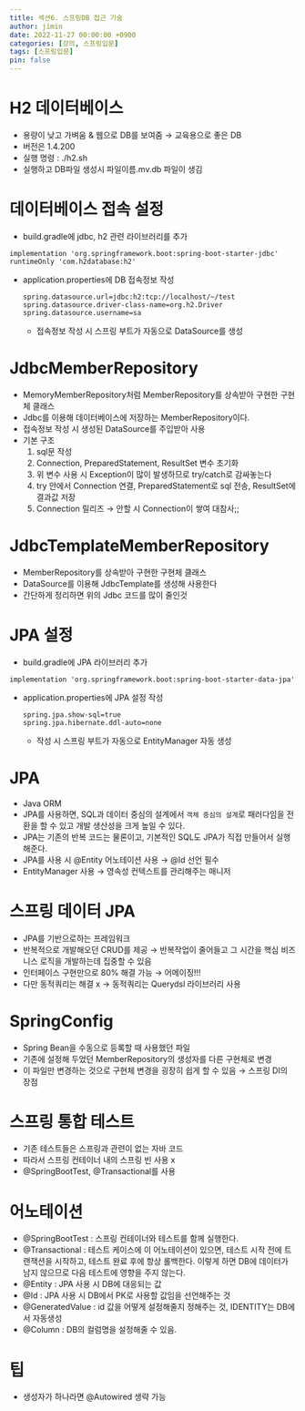 ```yaml
---
title: 섹션6. 스프링DB 접근 기술
author: jimin
date: 2022-11-27 00:00:00 +0900
categories: [강의, 스프링입문]
tags: [스프링입문]
pin: false
---
```


# H2 데이터베이스

- 용량이 낮고 가벼움 & 웹으로 DB를 보여줌 → 교육용으로 좋은 DB
- 버전은 1.4.200
- 실행 명령 : ./h2.sh
- 실행하고 DB파일 생성시 파일이름.mv.db 파일이 생김

# 데이터베이스 접속 설정

- build.gradle에 jdbc, h2 관련 라이브러리를 추가

```
implementation 'org.springframework.boot:spring-boot-starter-jdbc'
runtimeOnly 'com.h2database:h2'
```

- application.properties에 DB 접속정보 작성
    
    ```
    spring.datasource.url=jdbc:h2:tcp://localhost/~/test
    spring.datasource.driver-class-name=org.h2.Driver
    spring.datasource.username=sa
    ```
    
    - 접속정보 작성 시 스프링 부트가 자동으로 DataSource를 생성

# JdbcMemberRepository

- MemoryMemberRepository처럼 MemberRepository를 상속받아 구현한 구현체 클래스
- Jdbc를 이용해 데이터베이스에 저장하는 MemberRepository이다.
- 접속정보 작성 시 생성된 DataSource를 주입받아 사용
- 기본 구조
    1. sql문 작성
    2. Connection, PreparedStatement, ResultSet 변수 초기화
    3. 위 변수 사용 시 Exception이 많이 발생하므로 try/catch로 감싸놓는다
    4. try 안에서 Connection 연결, PreparedStatement로 sql 전송, ResultSet에 결과값 저장
    5. Connection 릴리즈 → 안할 시 Connection이 쌓여 대참사;;

# JdbcTemplateMemberRepository

- MemberRepository를 상속받아 구현한 구현체 클래스
- DataSource를 이용해 JdbcTemplate를 생성해 사용한다
- 간단하게 정리하면 위의 Jdbc 코드를 많이 줄인것

# JPA 설정

- build.gradle에 JPA 라이브러리 추가

```
implementation 'org.springframework.boot:spring-boot-starter-data-jpa'
```

- application.properties에 JPA 설정 작성
    
    ```
    spring.jpa.show-sql=true
    spring.jpa.hibernate.ddl-auto=none
    ```
    
    - 작성 시 스프링 부트가 자동으로 EntityManager 자동 생성

# JPA

- Java ORM
- JPA를 사용하면, SQL과 데이터 중심의 설계에서 `객체 중심의 설계`로 패러다임을 전환을 할 수 있고 개발 생산성을 크게 높일 수 있다.
- JPA는 기존의 반복 코드는 물론이고, 기본적인 SQL도 JPA가 직접 만들어서 실행해준다.
- JPA를 사용 시 @Entity 어노테이션 사용 → @Id 선언 필수
- EntityManager 사용 → 영속성 컨텍스트를 관리해주는 매니저

# 스프링 데이터 JPA

- JPA를 기반으로하는 프레임워크
- 반복적으로 개발해오던 CRUD를 제공 → 반복작업이 줄어들고 그 시간을 핵심 비즈니스 로직을 개발하는데 집중할 수 있음
- 인터페이스 구현만으로 80% 해결 가능 → 어메이징!!!
- 다만 동적쿼리는 해결 x → 동적쿼리는 Querydsl 라이브러리 사용

# SpringConfig

- Spring Bean을 수동으로 등록할 때 사용했던 파일
- 기존에 설정해 두었던 MemberRepository의 생성자를 다른 구현체로 변경
- 이 파일만 변경하는 것으로 구현체 변경을 굉장히 쉽게 할 수 있음 → 스프링 DI의 장점

# 스프링 통합 테스트

- 기존 테스트들은 스프링과 관련이 없는 자바 코드
- 따라서 스프링 컨테이너 내의 스프링 빈 사용 x
- @SpringBootTest, @Transactional를 사용

# 어노테이션

- @SpringBootTest : 스프링 컨테이너와 테스트를 함께 실행한다.
- @Transactional : 테스트 케이스에 이 어노테이션이 있으면, 테스트 시작 전에 트랜잭션을 시작하고, 테스트 완료 후에 항상 롤백한다. 이렇게 하면 DB에 데이터가 남지 않으므로 다음 테스트에 영향을 주지 않는다.
- @Entity : JPA 사용 시 DB에 대응되는 값
- @Id : JPA 사용 시 DB에서 PK로 사용할 값임을 선언해주는 것
- @GeneratedValue : id 값을 어떻게 설정해줄지 정해주는 것, IDENTITY는 DB에서 자동생성
- @Column : DB의 컬럼명을 설정해줄 수 있음.

# 팁

- 생성자가 하나라면 @Autowired 생략 가능